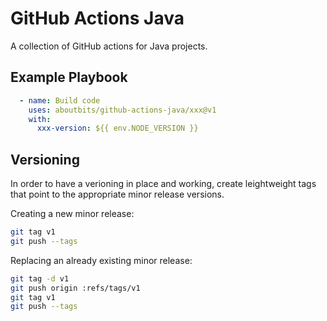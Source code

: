 # GitHub Actions Java

A collection of GitHub actions for Java projects.

## Example Playbook

```yaml
  - name: Build code
    uses: aboutbits/github-actions-java/xxx@v1
    with:
      xxx-version: ${{ env.NODE_VERSION }}
```

## Versioning

In order to have a verioning in place and working, create leightweight tags that point to the appropriate minor release versions.

Creating a new minor release:

```bash
git tag v1
git push --tags
```

Replacing an already existing minor release:

```bash
git tag -d v1
git push origin :refs/tags/v1
git tag v1
git push --tags
```
